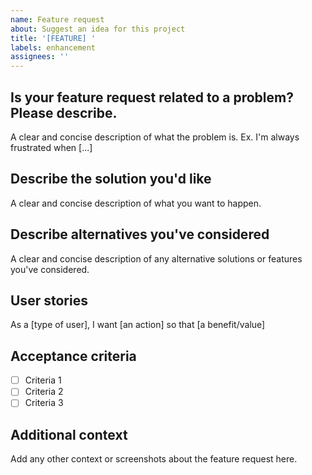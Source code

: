 ```yaml
---
name: Feature request
about: Suggest an idea for this project
title: '[FEATURE] '
labels: enhancement
assignees: ''
---
```


## Is your feature request related to a problem? Please describe.
A clear and concise description of what the problem is. Ex. I'm always frustrated when [...]

## Describe the solution you'd like
A clear and concise description of what you want to happen.

## Describe alternatives you've considered
A clear and concise description of any alternative solutions or features you've considered.

## User stories
As a [type of user], I want [an action] so that [a benefit/value]

## Acceptance criteria
- [ ] Criteria 1
- [ ] Criteria 2
- [ ] Criteria 3

## Additional context
Add any other context or screenshots about the feature request here.